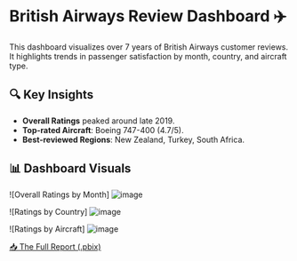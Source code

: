 # British Airways Review Dashboard ✈️

This dashboard visualizes over 7 years of British Airways customer reviews.  
It highlights trends in passenger satisfaction by month, country, and aircraft type.

## 🔍 Key Insights

- **Overall Ratings** peaked around late 2019.
- **Top-rated Aircraft**: Boeing 747-400 (4.7/5).
- **Best-reviewed Regions**: New Zealand, Turkey, South Africa.

## 📊 Dashboard Visuals

![Overall Ratings by Month]
![image](https://github.com/user-attachments/assets/8714b096-17ff-4127-bbd0-ea1f85720f98)

![Ratings by Country]
![image](https://github.com/user-attachments/assets/bc728d16-2f0c-43f2-a0c4-032b25e96e42)

![Ratings by Aircraft]
![image](https://github.com/user-attachments/assets/3165a0a0-c2cf-4f41-9bdf-22bac1bdfac0)


[📥 The Full Report (.pbix)](./British_Airways.pbix)
